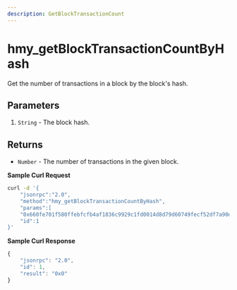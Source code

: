 ```yaml
---
description: GetBlockTransactionCount
---
```


# hmy\_getBlockTransactionCountByHash

Get the number of transactions in a block by the block's hash.

## Parameters

1. `String` - The block hash.

## Returns

* `Number` - The number of transactions in the given block.

**Sample Curl Request**

```bash
curl -d '{
    "jsonrpc":"2.0",
    "method":"hmy_getBlockTransactionCountByHash",
    "params":[
    "0x660fe701f580ffebfcfb4af1836c9929c1fd0014d8d79d60749fecf52df7a90d"],
    "id":1
}'
```

**Sample Curl Response**

```javascript
{
    "jsonrpc": "2.0",
    "id": 1,
    "result": "0x0"
}
```

